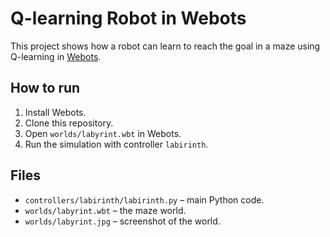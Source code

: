 # Q-learning Robot in Webots

This project shows how a robot can learn to reach the goal in a maze using Q-learning in [Webots](https://cyberbotics.com/).

## How to run
1. Install Webots.
2. Clone this repository.
3. Open `worlds/labyrint.wbt` in Webots.
4. Run the simulation with controller `labirinth`.

## Files
- `controllers/labirinth/labirinth.py` – main Python code.
- `worlds/labyrint.wbt` – the maze world.
- `worlds/labyrint.jpg` – screenshot of the world.
